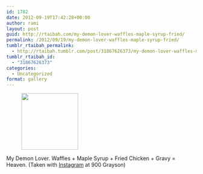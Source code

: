```yaml
---
id: 1782
date: 2012-09-19T17:42:28+00:00
author: rami
layout: post
guid: http://rtaibah.com/my-demon-lover-waffles-maple-syrup-fried/
permalink: /2012/09/19/my-demon-lover-waffles-maple-syrup-fried/
tumblr_rtaibah_permalink:
  - http://rtaibah.tumblr.com/post/31867626373/my-demon-lover-waffles-maple-syrup-fried
tumblr_rtaibah_id:
  - "31867626373"
categories:
  - Uncategorized
format: gallery
---
```

<div id='gallery-84' class='gallery galleryid-1782 gallery-columns-3 gallery-size-thumbnail'>
  <figure class='gallery-item'> 
  
  <div class='gallery-icon landscape'>
    <a href='http://139.59.20.41/2012/09/19/my-demon-lover-waffles-maple-syrup-fried/attachment/1783/'><img width="150" height="150" src="http://139.59.20.41/wp-content/uploads/2012/09/tumblr_malyisuP2x1qb4qlko1_1280-150x150.jpg" class="attachment-thumbnail size-thumbnail" alt="" srcset="http://139.59.20.41/wp-content/uploads/2012/09/tumblr_malyisuP2x1qb4qlko1_1280-150x150.jpg 150w, http://139.59.20.41/wp-content/uploads/2012/09/tumblr_malyisuP2x1qb4qlko1_1280-300x300.jpg 300w, http://139.59.20.41/wp-content/uploads/2012/09/tumblr_malyisuP2x1qb4qlko1_1280-100x100.jpg 100w, http://139.59.20.41/wp-content/uploads/2012/09/tumblr_malyisuP2x1qb4qlko1_1280.jpg 612w" sizes="100vw" /></a>
  </div></figure>
</div>

My Demon Lover. Waffles + Maple Syrup + Fried Chicken + Gravy = Heaven. (Taken with [Instagram](http://instagram.com) at 900 Grayson)